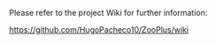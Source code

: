 Please refer to the project Wiki for further information:

https://github.com/HugoPacheco10/ZooPlus/wiki